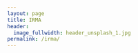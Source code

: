 ```yaml
---
layout: page
title: IRMA
header:
  image_fullwidth: header_unsplash_1.jpg
permalink: /irma/
---
```

